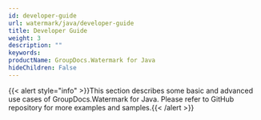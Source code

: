 ```yaml
---
id: developer-guide
url: watermark/java/developer-guide
title: Developer Guide
weight: 3
description: ""
keywords: 
productName: GroupDocs.Watermark for Java
hideChildren: False
---
```

{{< alert style="info" >}}This section describes some basic and advanced use cases of GroupDocs.Watermark for Java. Please refer to GitHub repository for more examples and samples.{{< /alert >}}
